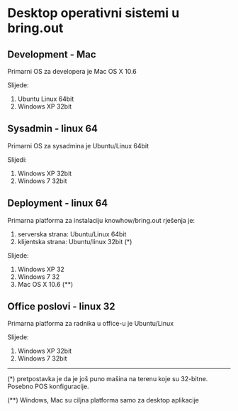# Desktop operativni sistemi u bring.out

## Development - Mac

Primarni OS za developera je Mac OS X 10.6

Slijede:
1. Ubuntu Linux 64bit
2. Windows XP 32bit

## Sysadmin - linux 64

Primarni OS za sysadmina je Ubuntu/Linux 64bit

Slijedi:
1. Windows XP 32bit
2. Windows 7 32bit

## Deployment - linux 64

Primarna platforma za instalaciju knowhow/bring.out rješenja je:
1.  serverska strana: Ubuntu/Linux 64bit
2.  klijentska strana: Ubuntu/linux 32bit (*)


Slijede:
1. Windows XP 32
2. Windows 7 32
3. Mac OS X 10.6 (**)

## Office poslovi - linux 32

Primarna platforma za radnika u office-u je Ubuntu/Linux

Slijede:
1. Windows XP 32bit
2. Windows 7 32bit

----

(*) pretpostavka je da je još puno mašina na terenu koje su 32-bitne. Posebno POS konfiguracije.

(**) Windows, Mac su ciljna platforma samo za desktop aplikacije


